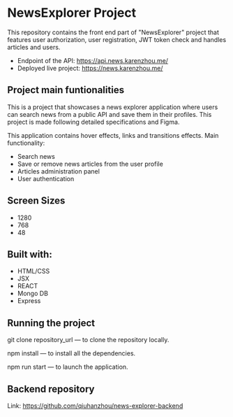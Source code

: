 
# NewsExplorer Project

This repository contains the front end part of "NewsExplorer" project that features user authorization, user registration, JWT token check and handles articles and users.

* Endpoint of the API: https://api.news.karenzhou.me/ <br/>
* Deployed live project: https://news.karenzhou.me/


## Project main funtionalities
This is a project that showcases a news explorer application where users can search news from a public API and save them in their profiles. This project is made following detailed specifications and Figma.

This application contains hover effects, links and transitions effects. Main functionality:

* Search news <br/>
* Save or remove news articles from the user profile <br/>
* Articles administration panel <br/>
* User authentication <br/>

## Screen Sizes
* 1280<br/>
* 768<br/>
* 48

## Built with:
* HTML/CSS<br/>
* JSX<br/>
* REACT<br/>
* Mongo DB<br/>
* Express<br/>


## Running the project
git clone repository_url — to clone the repository locally.

npm install — to install all the dependencies.

npm run start — to launch the application.


## Backend repository
Link: https://github.com/qiuhanzhou/news-explorer-backend

